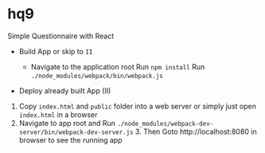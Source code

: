 # hq9
Simple Questionnaire with React

 - Build App or skip to `II`
	 -  Navigate to the application root 
	  Run `npm install`
	  Run `./node_modules/webpack/bin/webpack.js`
  
 
 - Deploy already built App (II)
  
  1. Copy `index.html` and `public` folder into a web server or simply just open `index.html` in a browser
  2. Navigate to app root and Run `./node_modules/webpack-dev-server/bin/webpack-dev-server.js` 
	  3.  Then Goto http://localhost:8080 in browser to see the running app

  
  
